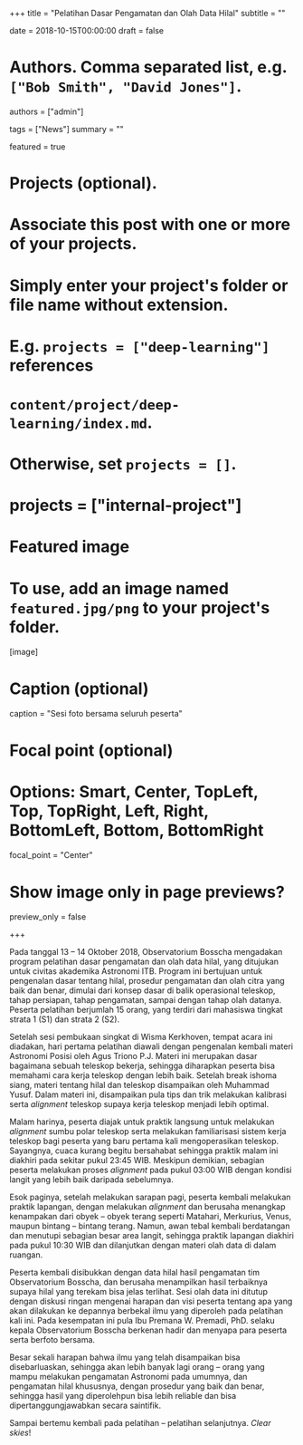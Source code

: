+++
title = "Pelatihan Dasar Pengamatan dan Olah Data Hilal"
subtitle = ""

date = 2018-10-15T00:00:00
draft = false

# Authors. Comma separated list, e.g. `["Bob Smith", "David Jones"]`.
authors = ["admin"]

tags = ["News"]
summary = ""

featured = true

# Projects (optional).
#   Associate this post with one or more of your projects.
#   Simply enter your project's folder or file name without extension.
#   E.g. `projects = ["deep-learning"]` references 
#   `content/project/deep-learning/index.md`.
#   Otherwise, set `projects = []`.
# projects = ["internal-project"]

# Featured image
# To use, add an image named `featured.jpg/png` to your project's folder. 
[image]
  # Caption (optional)
  caption = "Sesi foto bersama seluruh peserta"

  # Focal point (optional)
  # Options: Smart, Center, TopLeft, Top, TopRight, Left, Right, BottomLeft, Bottom, BottomRight
  focal_point = "Center"

  # Show image only in page previews?
  preview_only = false

+++

Pada tanggal 13 – 14 Oktober 2018, Observatorium Bosscha mengadakan program pelatihan dasar pengamatan dan olah data hilal, yang ditujukan untuk civitas akademika Astronomi ITB. Program ini bertujuan untuk pengenalan dasar tentang hilal, prosedur pengamatan dan olah citra yang baik dan benar, dimulai dari konsep dasar di balik operasional teleskop, tahap persiapan, tahap pengamatan, sampai dengan tahap olah datanya.  Peserta pelatihan berjumlah 15 orang, yang terdiri dari mahasiswa tingkat strata 1 (S1) dan strata 2 (S2).

Setelah sesi pembukaan singkat di Wisma Kerkhoven, tempat acara ini diadakan, hari pertama pelatihan diawali dengan pengenalan kembali materi Astronomi Posisi oleh Agus Triono P.J. Materi ini merupakan dasar bagaimana sebuah teleskop bekerja, sehingga diharapkan peserta bisa memahami cara kerja teleskop dengan lebih baik. Setelah break ishoma siang, materi tentang hilal dan teleskop disampaikan oleh Muhammad Yusuf. Dalam materi ini, disampaikan pula tips dan trik melakukan kalibrasi serta *alignment* teleskop supaya kerja teleskop menjadi lebih optimal.

Malam harinya, peserta diajak untuk praktik langsung untuk melakukan *alignment* sumbu polar teleskop serta melakukan familiarisasi sistem kerja teleskop bagi peserta yang baru pertama kali mengoperasikan teleskop. Sayangnya, cuaca kurang begitu bersahabat sehingga praktik malam ini diakhiri pada sekitar pukul 23:45 WIB. Meskipun demikian, sebagian peserta melakukan proses *alignment* pada pukul 03:00 WIB dengan kondisi langit yang lebih baik daripada sebelumnya.

Esok paginya, setelah melakukan sarapan pagi, peserta kembali melakukan praktik lapangan, dengan melakukan *alignment* dan berusaha menangkap kenampakan dari obyek – obyek terang seperti Matahari, Merkurius, Venus, maupun bintang – bintang terang. Namun, awan tebal kembali berdatangan dan menutupi sebagian besar area langit, sehingga praktik lapangan diakhiri pada pukul 10:30 WIB dan dilanjutkan dengan materi olah data di dalam ruangan.

Peserta kembali disibukkan dengan data hilal hasil pengamatan tim Observatorium Bosscha, dan berusaha menampilkan hasil terbaiknya supaya hilal yang terekam bisa jelas terlihat. Sesi olah data ini ditutup dengan diskusi ringan mengenai harapan dan visi peserta tentang apa yang akan dilakukan ke depannya berbekal ilmu yang diperoleh pada pelatihan kali ini. Pada kesempatan ini pula Ibu Premana W. Premadi,  PhD.  selaku kepala Observatorium Bosscha berkenan hadir dan menyapa para peserta serta berfoto bersama.

Besar sekali harapan bahwa ilmu yang telah disampaikan bisa disebarluaskan, sehingga akan lebih banyak lagi orang – orang yang mampu melakukan pengamatan Astronomi pada umumnya, dan pengamatan hilal khususnya, dengan prosedur yang baik dan benar, sehingga hasil yang diperolehpun bisa lebih reliable dan bisa dipertanggungjawabkan secara saintifik.

Sampai bertemu kembali pada pelatihan – pelatihan selanjutnya. *Clear skies*!